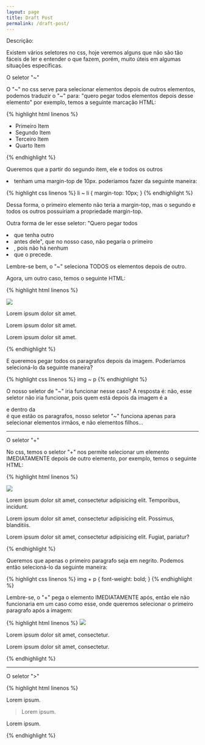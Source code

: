 ```yaml
---
layout: page
title: Draft Post
permalink: /draft-post/
---
```


Descrição:


Existem vários seletores no css, hoje veremos alguns que não são tão fáceis de ler e entender o que fazem, porém, muito úteis em algumas situações específicas.

O seletor "~"

O "~" no css serve para selecionar elementos depois de outros elementos, podemos traduzir o "~" para: "quero pegar todos elementos depois desse elemento" por exemplo, temos a seguinte marcação HTML:

{% highlight html linenos %}

<ul>
	<li>Primeiro Item</li>
	<li>Segundo Item</li>
	<li>Terceiro Item</li>
	<li>Quarto Item</li>
</ul>

{% endhighlight %}

Queremos que a partir do segundo item, ele e todos os outros <li> tenham uma margin-top de 10px. poderiamos fazer da seguinte maneira:

{% highlight css linenos %}
li ~ li {
	margin-top: 10px;
}
{% endhighlight %}

Dessa forma, o primeiro elemento não teria a margin-top, mas o segundo e todos os outros possuiriam a propriedade margin-top.

Outra forma de ler esse seletor: "Quero pegar todos <li> que tenha outro <li> antes dele", que no nosso caso, não pegaria o primeiro <li>, pois não há nenhum <li> que o precede.

Lembre-se bem, o "~" seleciona TODOS os elementos depois de outro.

Agora, um outro caso, temos o seguinte HTML:

{% highlight html linenos %}

<img src="imagem.jpg">
<div>
	<p>Lorem ipsum dolor sit amet.</p>
	<p>Lorem ipsum dolor sit amet.</p>
	<p>Lorem ipsum dolor sit amet.</p>
</div>

{% endhighlight %}

E queremos pegar todos os paragrafos depois da imagem. Poderíamos selecioná-lo da seguinte maneira?

{% highlight css linenos %}
img ~ p
{% endhighlight %}

O nosso seletor de "~" iria funcionar nesse caso? A resposta é: não, esse seletor não iria funcionar, pois quem está depois da imagem é a <div> e dentro da <div> é que estão os paragrafos, nosso seletor "~" funciona apenas para selecionar elementos irmãos, e não elementos filhos...

<hr>

O seletor "+"

No css, temos o seletor "+" nos permite selecionar um elemento IMEDIATAMENTE depois de outro elemento, por exemplo, temos o seguinte HTML:

{% highlight html linenos %}

<img src="imagem.jpg">
<p>Lorem ipsum dolor sit amet, consectetur adipisicing elit. Temporibus, incidunt.</p>
<p>Lorem ipsum dolor sit amet, consectetur adipisicing elit. Possimus, blanditiis.</p>
<p>Lorem ipsum dolor sit amet, consectetur adipisicing elit. Fugiat, pariatur?</p>

{% endhighlight %}

Queremos que apenas o primeiro paragrafo seja em negrito. Podemos então selecioná-lo da seguinte maneira:

{% highlight css linenos %}
img + p {
	font-weight: bold;
}
{% endhighlight %}

Lembre-se, o "+" pega o elemento IMEDIATAMENTE após, então ele não funcionaria em um caso como esse, onde queremos selecionar o primeiro paragrafo após a imagem:

{% highlight html linenos %}
<img src="imagem.jpg">
<div>
	<p>Lorem ipsum dolor sit amet, consectetur.</p>
	<p>Lorem ipsum dolor sit amet, consectetur.</p>
</div>
{% endhighlight %}

<hr>

O seletor ">"



{% highlight html linenos %}

<div>
	<p>Lorem ipsum.</p>
	<blockquote>
		<p>Lorem ipsum.</p>
	</blockquote>
	<p>Lorem ipsum.</p>
</div>
{% endhighlight %}
